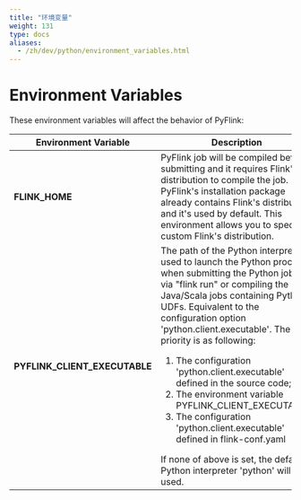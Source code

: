 ```yaml
---
title: "环境变量"
weight: 131
type: docs
aliases:
  - /zh/dev/python/environment_variables.html
---
```

<!--
Licensed to the Apache Software Foundation (ASF) under one
or more contributor license agreements.  See the NOTICE file
distributed with this work for additional information
regarding copyright ownership.  The ASF licenses this file
to you under the Apache License, Version 2.0 (the
"License"); you may not use this file except in compliance
with the License.  You may obtain a copy of the License at

  http://www.apache.org/licenses/LICENSE-2.0

Unless required by applicable law or agreed to in writing,
software distributed under the License is distributed on an
"AS IS" BASIS, WITHOUT WARRANTIES OR CONDITIONS OF ANY
KIND, either express or implied.  See the License for the
specific language governing permissions and limitations
under the License.
-->

# Environment Variables

These environment variables will affect the behavior of PyFlink:

<table class="table table-bordered">
  <thead>
    <tr>
      <th class="text-left" style="width: 30%">Environment Variable</th>
      <th class="text-center">Description</th>
    </tr>
  </thead>
  <tbody>
    <tr>
      <td>
        <strong>FLINK_HOME</strong>
      </td>
      <td>
        PyFlink job will be compiled before submitting and it requires Flink's distribution to compile the job.
        PyFlink's installation package already contains Flink's distribution and it's used by default.
        This environment allows you to specify a custom Flink's distribution.
      </td>
    </tr>
    <tr>
      <td>
        <strong>PYFLINK_CLIENT_EXECUTABLE</strong>
      </td>
      <td>
        The path of the Python interpreter used to launch the Python process when submitting the Python jobs via 
        "flink run" or compiling the Java/Scala jobs containing Python UDFs.
        Equivalent to the configuration option 'python.client.executable'. The priority is as following: 
        <ol>
        <li>The configuration 'python.client.executable' defined in the source code; </li>
        <li>The environment variable PYFLINK_CLIENT_EXECUTABLE; </li>
        <li>The configuration 'python.client.executable' defined in flink-conf.yaml</li>
        </ol>
        If none of above is set, the default Python interpreter 'python' will be used.
      </td>
    </tr>
  </tbody>
</table>

